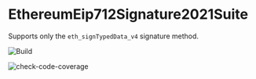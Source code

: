 # EthereumEip712Signature2021Suite

Supports only the `eth_signTypedData_v4` signature method.



![Build](https://github.com/hypersign-protocol/EthereumEip712Signature2021Suite/workflows/Build/badge.svg)

![check-code-coverage](https://img.shields.io/badge/code--coverage-65%-green)